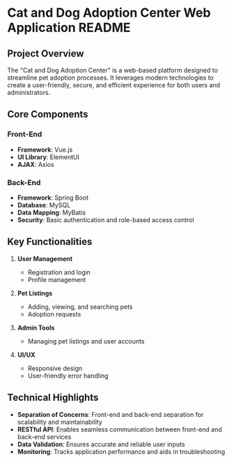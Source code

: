 # Cat and Dog Adoption Center Web Application README

## Project Overview

The "Cat and Dog Adoption Center" is a web-based platform designed to streamline pet adoption processes. It leverages modern technologies to create a user-friendly, secure, and efficient experience for both users and administrators.

## Core Components

### Front-End
- **Framework**: Vue.js
- **UI Library**: ElementUI
- **AJAX**: Axios

### Back-End
- **Framework**: Spring Boot
- **Database**: MySQL
- **Data Mapping**: MyBatis
- **Security**: Basic authentication and role-based access control

## Key Functionalities

1. **User Management**
   - Registration and login
   - Profile management

2. **Pet Listings**
   - Adding, viewing, and searching pets
   - Adoption requests

3. **Admin Tools**
   - Managing pet listings and user accounts

4. **UI/UX**
   - Responsive design
   - User-friendly error handling

## Technical Highlights

- **Separation of Concerns**: Front-end and back-end separation for scalability and maintainability
- **RESTful API**: Enables seamless communication between front-end and back-end services
- **Data Validation**: Ensures accurate and reliable user inputs
- **Monitoring**: Tracks application performance and aids in troubleshooting
